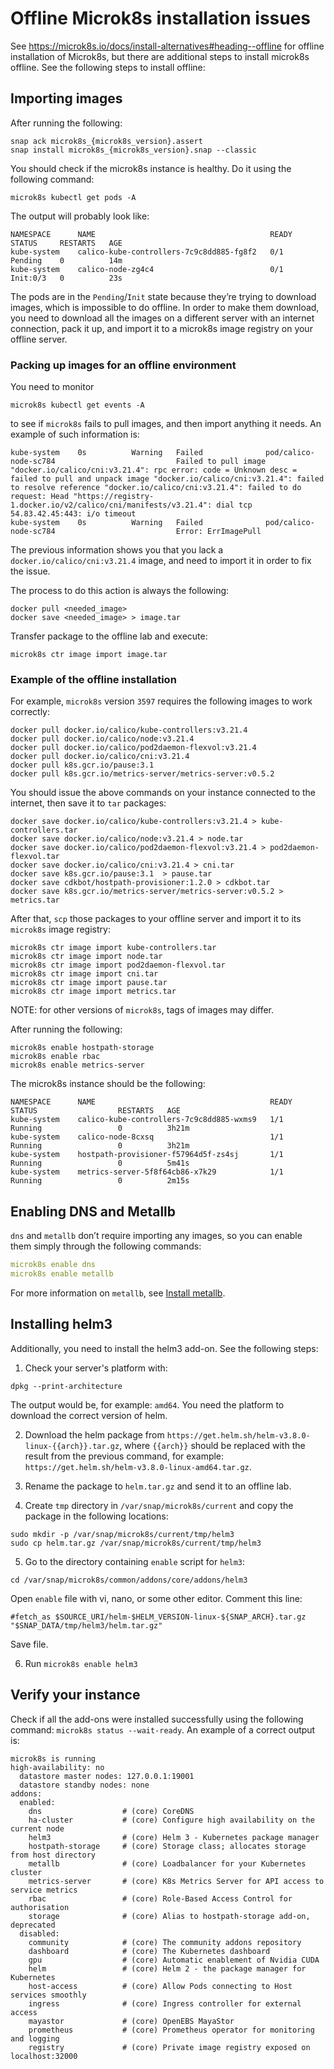 # Offline Microk8s installation issues

See https://microk8s.io/docs/install-alternatives#heading--offline for offline installation of Microk8s,  but there are additional steps to install microk8s offline. See the following steps to install offline:

## Importing images

After running the following:

```
snap ack microk8s_{microk8s_version}.assert
snap install microk8s_{microk8s_version}.snap --classic
```

You should check if the microk8s instance is healthy. Do it using the following command:

```commandline
microk8s kubectl get pods -A
```

The output will probably look like:
```
NAMESPACE      NAME                                       READY   STATUS     RESTARTS   AGE
kube-system    calico-kube-controllers-7c9c8dd885-fg8f2   0/1     Pending    0          14m
kube-system    calico-node-zg4c4                          0/1     Init:0/3   0          23s
```

The pods are in the `Pending`/`Init` state because they’re trying to download images, which is impossible to do offline. In order to make them download, you need to download all the images on a different server with an internet connection, pack it up, and import it to a microk8s image registry on your offline server.

### Packing up images for an offline environment

You need to monitor

```commandline
microk8s kubectl get events -A
```

to see if `microk8s` fails to pull images, and then import anything it needs. An example of such information is:

```commandline
kube-system    0s          Warning   Failed              pod/calico-node-sc784                           Failed to pull image "docker.io/calico/cni:v3.21.4": rpc error: code = Unknown desc = failed to pull and unpack image "docker.io/calico/cni:v3.21.4": failed to resolve reference "docker.io/calico/cni:v3.21.4": failed to do request: Head "https://registry-1.docker.io/v2/calico/cni/manifests/v3.21.4": dial tcp 54.83.42.45:443: i/o timeout
kube-system    0s          Warning   Failed              pod/calico-node-sc784                           Error: ErrImagePull
```

The previous information shows you that you lack a `docker.io/calico/cni:v3.21.4` image, and need to import it in order to fix the issue.

The process to do this action is always the following:

```commandline
docker pull <needed_image>
docker save <needed_image> > image.tar
```
Transfer package to the offline lab and execute:

```
microk8s ctr image import image.tar
```


### Example of the offline installation

For example, `microk8s` version `3597` requires the following images to work correctly:

```commandline
docker pull docker.io/calico/kube-controllers:v3.21.4 
docker pull docker.io/calico/node:v3.21.4
docker pull docker.io/calico/pod2daemon-flexvol:v3.21.4
docker pull docker.io/calico/cni:v3.21.4  
docker pull k8s.gcr.io/pause:3.1 
docker pull k8s.gcr.io/metrics-server/metrics-server:v0.5.2 
```

You should issue the above commands on your instance connected to the internet,
then save it to `tar` packages:

```
docker save docker.io/calico/kube-controllers:v3.21.4 > kube-controllers.tar
docker save docker.io/calico/node:v3.21.4 > node.tar
docker save docker.io/calico/pod2daemon-flexvol:v3.21.4 > pod2daemon-flexvol.tar
docker save docker.io/calico/cni:v3.21.4 > cni.tar
docker save k8s.gcr.io/pause:3.1  > pause.tar
docker save cdkbot/hostpath-provisioner:1.2.0 > cdkbot.tar 
docker save k8s.gcr.io/metrics-server/metrics-server:v0.5.2 > metrics.tar
```

After that, `scp` those packages to your offline server and import it to its `microk8s` image registry:

```
microk8s ctr image import kube-controllers.tar
microk8s ctr image import node.tar
microk8s ctr image import pod2daemon-flexvol.tar
microk8s ctr image import cni.tar
microk8s ctr image import pause.tar
microk8s ctr image import metrics.tar
```

NOTE: for other versions of `microk8s`, tags of images may differ. 

After running the following:

```commandline
microk8s enable hostpath-storage
microk8s enable rbac
microk8s enable metrics-server
```

The microk8s instance should be the following:

```
NAMESPACE      NAME                                       READY   STATUS                  RESTARTS   AGE
kube-system    calico-kube-controllers-7c9c8dd885-wxms9   1/1     Running                 0          3h21m
kube-system    calico-node-8cxsq                          1/1     Running                 0          3h21m
kube-system    hostpath-provisioner-f57964d5f-zs4sj       1/1     Running                 0          5m41s
kube-system    metrics-server-5f8f64cb86-x7k29            1/1     Running                 0          2m15s
```

## Enabling DNS and Metallb

`dns` and `metallb` don’t require importing any images, so you can enable them simply through the following commands:

```yaml
microk8s enable dns
microk8s enable metallb
```

For more information on `metallb`, see [Install metallb](../gettingstarted/mk8s/k8s-microk8s.md#install-metallb).

## Installing helm3

Additionally, you need to install the helm3 add-on.  See the following steps:

1. Check your server's platform with:

```commandline
dpkg --print-architecture
```

The output would be, for example: `amd64`.
You need the platform to download the correct version of helm.

2. Download the helm package from `https://get.helm.sh/helm-v3.8.0-linux-{{arch}}.tar.gz`, where `{{arch}}` should be 
replaced with the result from the previous command, for example: `https://get.helm.sh/helm-v3.8.0-linux-amd64.tar.gz`.

3. Rename the package to `helm.tar.gz` and send it to an offline lab.
4. Create `tmp` directory in `/var/snap/microk8s/current` and copy the package in the following locations: 

```
sudo mkdir -p /var/snap/microk8s/current/tmp/helm3
sudo cp helm.tar.gz /var/snap/microk8s/current/tmp/helm3
```

5. Go to the directory containing `enable` script for `helm3`:

```
cd /var/snap/microk8s/common/addons/core/addons/helm3
```

Open `enable` file with vi, nano, or some other editor. Comment this line:

```commandline
#fetch_as $SOURCE_URI/helm-$HELM_VERSION-linux-${SNAP_ARCH}.tar.gz "$SNAP_DATA/tmp/helm3/helm.tar.gz"
```

Save file.

6. Run `microk8s enable helm3`

## Verify your instance

Check if all the add-ons were installed successfully using the following command: `microk8s status --wait-ready`. An example of
a correct output is:

```commandline
microk8s is running
high-availability: no
  datastore master nodes: 127.0.0.1:19001
  datastore standby nodes: none
addons:
  enabled:
    dns                  # (core) CoreDNS
    ha-cluster           # (core) Configure high availability on the current node
    helm3                # (core) Helm 3 - Kubernetes package manager
    hostpath-storage     # (core) Storage class; allocates storage from host directory
    metallb              # (core) Loadbalancer for your Kubernetes cluster
    metrics-server       # (core) K8s Metrics Server for API access to service metrics
    rbac                 # (core) Role-Based Access Control for authorisation
    storage              # (core) Alias to hostpath-storage add-on, deprecated
  disabled:
    community            # (core) The community addons repository
    dashboard            # (core) The Kubernetes dashboard
    gpu                  # (core) Automatic enablement of Nvidia CUDA
    helm                 # (core) Helm 2 - the package manager for Kubernetes
    host-access          # (core) Allow Pods connecting to Host services smoothly
    ingress              # (core) Ingress controller for external access
    mayastor             # (core) OpenEBS MayaStor
    prometheus           # (core) Prometheus operator for monitoring and logging
    registry             # (core) Private image registry exposed on localhost:32000
```
